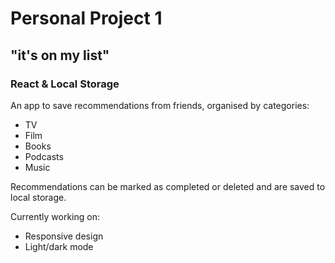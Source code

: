 # Personal Project 1
## "it's on my list"
### React & Local Storage

An app to save recommendations from friends, organised by categories:
    <ul>
        <li>TV</li>
        <li>Film</li>
        <li>Books</li>
        <li>Podcasts</li>
        <li>Music</li>
    </ul>

Recommendations can be marked as completed or deleted and are saved to local storage.

Currently working on:
    <ul>
        <li>Responsive design</li>
        <li>Light/dark mode</li>
    </ul>